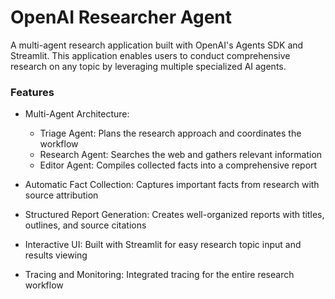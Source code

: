 # OpenAI Researcher Agent
A multi-agent research application built with OpenAI's Agents SDK and Streamlit. This application enables users to conduct comprehensive research on any topic by leveraging multiple specialized AI agents.

### Features

- Multi-Agent Architecture:
    - Triage Agent: Plans the research approach and coordinates the workflow
    - Research Agent: Searches the web and gathers relevant information
    - Editor Agent: Compiles collected facts into a comprehensive report

- Automatic Fact Collection: Captures important facts from research with source attribution
- Structured Report Generation: Creates well-organized reports with titles, outlines, and source citations
- Interactive UI: Built with Streamlit for easy research topic input and results viewing
- Tracing and Monitoring: Integrated tracing for the entire research workflow

